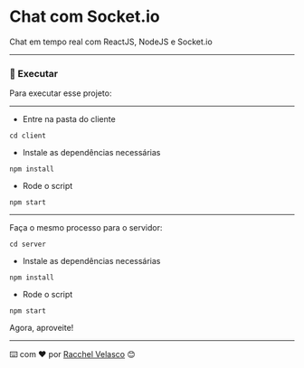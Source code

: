 # Chat com Socket.io

Chat em tempo real com ReactJS, NodeJS e Socket.io

---

### 🔧 Executar

Para executar esse projeto:

----

- Entre na pasta do cliente
```
cd client
```

- Instale as dependências necessárias
```
npm install
```

- Rode o script
```
npm start
```
----
Faça o mesmo processo para o servidor:

```
cd server
```

- Instale as dependências necessárias
```
npm install
```

- Rode o script
```
npm start
```

Agora, aproveite!

---
⌨️ com ❤️ por [Racchel Velasco](https://github.com/Racchel) 😊

